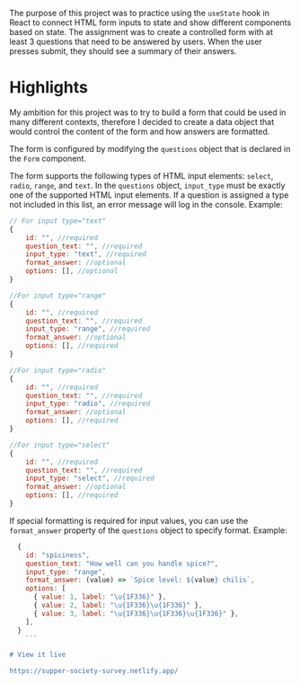 The purpose of this project was to practice using the `useState` hook in React to connect HTML form inputs to state and show different components based on state. The assignment was to create a controlled form with at least 3 questions that need to be answered by users. When the user presses submit, they should see a summary of their answers.

# Highlights

My ambition for this project was to try to build a form that could be used in many different contexts, therefore I decided to create a data object that would control the content of the form and how answers are formatted.

The form is configured by modifying the `questions` object that is declared in the `Form` component.

The form supports the following types of HTML input elements: `select`, `radio`, `range`, and `text`. In the `questions` object, `input_type` must be exactly one of the supported HTML input elements. If a question is assigned a type not included in this list, an error message will log in the console. Example:

```javascript
// For input type="text"
{
	id: "", //required
	question_text: "", //required
	input_type: "text", //required
	format_answer: //optional
	options: [], //optional
}

//For input type="range"
{
	id: "", //required
	question_text: "", //required
	input_type: "range", //required
	format_answer: //optional
	options: [], //required
}

//For input type="radio"
{
	id: "", //required
	question_text: "", //required
	input_type: "radio", //required
	format_answer: //optional
	options: [], //required
}

//For input type="select"
{
	id: "", //required
	question_text: "", //required
	input_type: "select", //required
	format_answer: //optional
	options: [], //required
}
```

If special formatting is required for input values, you can use the `format_answer` property of the `questions` object to specify format. Example:

```javascript
  {
    id: "spiciness",
    question_text: "How well can you handle spice?",
    input_type: "range",
    format_answer: (value) => `Spice level: ${value} chilis`,
    options: [
      { value: 1, label: "\u{1F336}" },
      { value: 2, label: "\u{1F336}\u{1F336}" },
      { value: 3, label: "\u{1F336}\u{1F336}\u{1F336}" },
    ],
  }
	```

# View it live

https://supper-society-survey.netlify.app/
